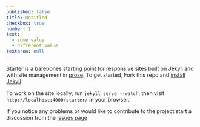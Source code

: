 ```yaml
---
published: false
title: Untitled
checkbox: true
number: 1
text: 
  - some value
  - different value
textarea: null
---
```


Starter is a barebones starting point for responsive sites built on Jekyll and with
site management in [prose](http://prose.io). To get started, Fork this repo and [install Jekyll](http://jekyllrb.com/docs/installation).

To work on the site locally, run `jekyll serve --watch`, then visit `http://localhost:4000/starter/` in your browser.

If you notice any problems or would like to contribute to the project start a discussion from the [issues page](https://github.com/prose/starter/issues)
